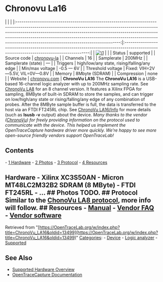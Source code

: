 # Chronovu La16

| | | |:-----------------------------------------------------------------------------------------------------------------------------------------------------------------------------------------------------------------------------------------------------------------------------------------------------------------------------------------------------------------------------:|:------------------------------------------------------------------------------------------------------------------------------------------:| | [![\1](../../assets/hardware/general/\2)](./File:Chronovu_la16.png.html) | | | Status | supported | | Source code | [chronovu-la](http://github.com/OpenTraceLab/?p=OpenTraceCapture.git;a=tree;f=src/hardware/chronovu-la) | | Channels | 16 | | Samplerate | 200MHz | | Samplerate (state) | — | | Triggers | high/low/any state, rising/falling/any edge | | Min/max voltage | -0.5 — 6V | | Threshold voltage | Fixed: VIH=2V—5.5V, VIL=0V—0.8V | | Memory | 8Mbyte (SDRAM) | | Compression | none | | Website | [chronovu.com](http://www.chronovu.com/) | **ChronoVu LA16** The **ChronoVu LA16** is a USB-based 16-channel logic analyzer with up to 200MHz sampling rate. See [ChronoVu LA8](ChronoVu_LA8.html "ChronoVu LA8") for an 8 channel version. It features a Xilinx FPGA for sampling, 8MByte of built-in SDRAM to store the samples, and can trigger on low/high/any state or rising/falling/any edge of any combination of probes. After the 8MByte sample buffer is full, the data is transferred to the host via an FTDI FT245RL chip. See [ChronoVu LA16/Info](ChronoVu_LA16/Info.html "ChronoVu LA16/Info") for more details (such as **lsusb -v** output) about the device. *Many thanks to the vendor ([ChronoVu](http://www.chronovu.com/)) for freely providing information on the protocol used to communicate with the device. This helped us implement the OpenTraceCapture hardware driver more quickly. We're happy to see more open-source friendly vendors support OpenTraceLab!* 
## Contents 
\- [1 Hardware](ChronoVu_LA16.html#Hardware) \- [2 Photos](ChronoVu_LA16.html#Photos) \- [3 Protocol](ChronoVu_LA16.html#Protocol) \- [4 Resources](ChronoVu_LA16.html#Resources) 
## Hardware \- Xilinx XC3S50AN \- Micron MT48LC2M32B2 SDRAM (8 MByte) \- FTDI FT245RL \- ... ## Photos TODO. ## Protocol Similar to the [ChonoVu LA8 protocol](ChronoVu_LA8.html#Protocol "ChronoVu LA8"), more info will follow. ## Resources \- [Manual](http://www.chronovu.com/downloads/ReadMeFile%20LA16-4.00.pdf) \- [Vendor FAQ](http://www.chronovu.com/help/docs/faq/) \- [Vendor software](http://www.chronovu.com/download/)
Retrieved from "[https://OpenTraceLab.org/w/index.php?title=ChronoVu_LA16&oldid=13499](https://OpenTraceLab.org/w/index.php?title=ChronoVu_LA16&oldid=13499)" 
[Categories](specialcategories-specialcategories.md): \- [Device](./Category:Device.html "Category:Device") \- [Logic analyzer](./Category:Logic_analyzer.html "Category:Logic analyzer") \- [Supported](./Category:Supported.html "Category:Supported")

## See Also
- [Supported Hardware Overview](../supported-hardware.md)
- [OpenTraceCapture Documentation](../../opentracecapture/overview.md)
